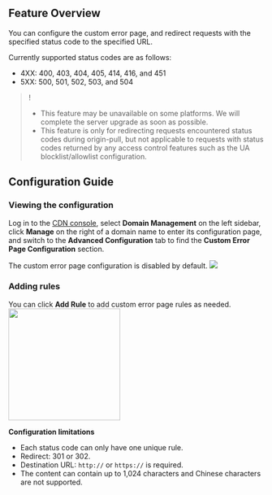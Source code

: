 ## Feature Overview

You can configure the custom error page, and redirect requests with the specified status code to the specified URL.

Currently supported status codes are as follows:
- 4XX: 400, 403, 404, 405, 414, 416, and 451
- 5XX: 500, 501, 502, 503, and 504

>! 
>- This feature may be unavailable on some platforms. We will complete the server upgrade as soon as possible.
>- This feature is only for redirecting requests encountered status codes during origin-pull, but not applicable to requests with status codes returned by any access control features such as the UA blocklist/allowlist configuration.

## Configuration Guide

### Viewing the configuration

Log in to the [CDN console](https://console.cloud.tencent.com/cdn), select **Domain Management** on the left sidebar, click **Manage** on the right of a domain name to enter its configuration page, and switch to the **Advanced Configuration** tab to find the **Custom Error Page Configuration** section.

The custom error page configuration is disabled by default.
![](https://main.qcloudimg.com/raw/ad8f4340f2f7c67247e9730a12e6d27b.png)



### Adding rules

You can click **Add Rule** to add custom error page rules as needed.
<img src="https://main.qcloudimg.com/raw/7af17d161ec2f4e499a5740383d4658e.jpg" style="height:220px"/>



**Configuration limitations**

- Each status code can only have one unique rule.
- Redirect: 301 or 302.
- Destination URL: `http://` or `https://` is required.
- The content can contain up to 1,024 characters and Chinese characters are not supported.
